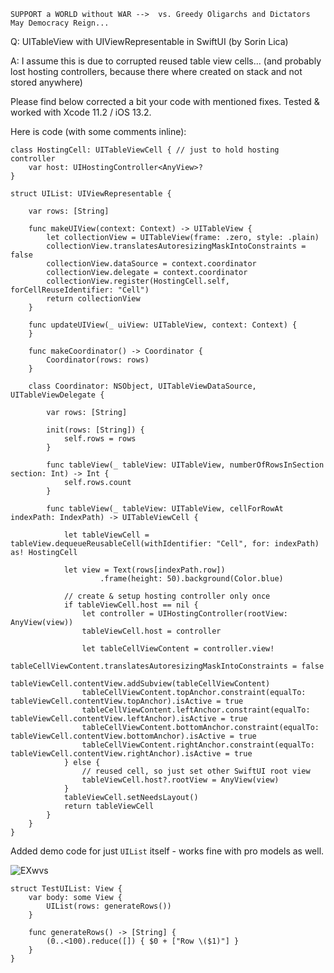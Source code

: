 ```
SUPPORT a WORLD without WAR -->  vs. Greedy Oligarchs and Dictators
May Democracy Reign... 
```

Q: UITableView with UIViewRepresentable in SwiftUI (by Sorin Lica)

A: I assume this is due to corrupted reused table view cells... (and probably lost hosting controllers, because there where created on stack and not stored anywhere) 

Please find below corrected a bit your code with mentioned fixes. Tested & worked with Xcode 11.2 / iOS 13.2.

Here is code (with some comments inline):


    class HostingCell: UITableViewCell { // just to hold hosting controller
        var host: UIHostingController<AnyView>?
    }
    
    struct UIList: UIViewRepresentable {
    
        var rows: [String]
    
        func makeUIView(context: Context) -> UITableView {
            let collectionView = UITableView(frame: .zero, style: .plain)
            collectionView.translatesAutoresizingMaskIntoConstraints = false
            collectionView.dataSource = context.coordinator
            collectionView.delegate = context.coordinator
            collectionView.register(HostingCell.self, forCellReuseIdentifier: "Cell")
            return collectionView
        }
    
        func updateUIView(_ uiView: UITableView, context: Context) {
        }
    
        func makeCoordinator() -> Coordinator {
            Coordinator(rows: rows)
        }
    
        class Coordinator: NSObject, UITableViewDataSource, UITableViewDelegate {
    
            var rows: [String]
    
            init(rows: [String]) {
                self.rows = rows
            }
    
            func tableView(_ tableView: UITableView, numberOfRowsInSection section: Int) -> Int {
                self.rows.count
            }
    
            func tableView(_ tableView: UITableView, cellForRowAt indexPath: IndexPath) -> UITableViewCell {
    
                let tableViewCell = tableView.dequeueReusableCell(withIdentifier: "Cell", for: indexPath) as! HostingCell
    
                let view = Text(rows[indexPath.row])
                        .frame(height: 50).background(Color.blue)
                
                // create & setup hosting controller only once
                if tableViewCell.host == nil {
                    let controller = UIHostingController(rootView: AnyView(view))
                    tableViewCell.host = controller
                    
                    let tableCellViewContent = controller.view!
                    tableCellViewContent.translatesAutoresizingMaskIntoConstraints = false
                    tableViewCell.contentView.addSubview(tableCellViewContent)
                    tableCellViewContent.topAnchor.constraint(equalTo: tableViewCell.contentView.topAnchor).isActive = true
                    tableCellViewContent.leftAnchor.constraint(equalTo: tableViewCell.contentView.leftAnchor).isActive = true
                    tableCellViewContent.bottomAnchor.constraint(equalTo: tableViewCell.contentView.bottomAnchor).isActive = true
                    tableCellViewContent.rightAnchor.constraint(equalTo: tableViewCell.contentView.rightAnchor).isActive = true
                } else {
                    // reused cell, so just set other SwiftUI root view
                    tableViewCell.host?.rootView = AnyView(view)
                }
                tableViewCell.setNeedsLayout()
                return tableViewCell
            }
        }
    }


Added demo code for just `UIList` itself - works fine with pro models as well. 

![EXwvs](https://user-images.githubusercontent.com/62171579/168430132-edfbf317-d357-49c5-a44c-98c5440191f6.gif)

    struct TestUIList: View {
        var body: some View {
            UIList(rows: generateRows())
        }
        
        func generateRows() -> [String] {
            (0..<100).reduce([]) { $0 + ["Row \($1)"] }
        }
    }

